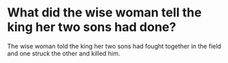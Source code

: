 # What did the wise woman tell the king her two sons had done?

The wise woman told the king her two sons had fought together in the field and one struck the other and killed him.
